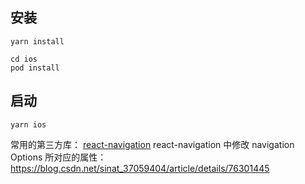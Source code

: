 ## 安装

`yarn install`

```
cd ios
pod install
```

## 启动

`yarn ios`

常用的第三方库：
[react-navigation](https://reactnavigation.org/docs/4.x/getting-started)
react-navigation 中修改 navigation Options 所对应的属性：
https://blog.csdn.net/sinat_37059404/article/details/76301445
